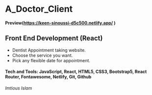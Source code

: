 # A_Doctor_Client

#### Preview(https://keen-sinoussi-d5c500.netlify.app/ )

## Front End Development (React)
* Dentist Appointment taking website.
* Choose the service you want.
* Pick any flexible date for appointment. 

#### Tech and Tools: JavaScript, React, HTML5, CSS3, Bootstrap5, React Router, Fontawesome, Netlify, Git, Github

###### Imtious Islam 

